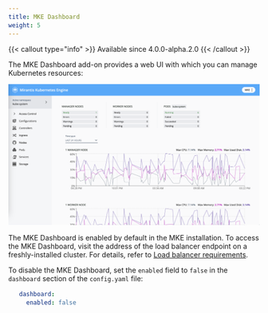 ```yaml
---
title: MKE Dashboard
weight: 5
---
```


{{< callout type="info" >}} Available since 4.0.0-alpha.2.0 {{< /callout >}}

The MKE Dashboard add-on provides a web UI with which you can manage Kubernetes resources:

![MKE dasboard preview](ui-preview.png)

The MKE Dashboard is enabled by default in the MKE installation.
To access the MKE Dashboard, visit the address of the load balancer endpoint
on a freshly-installed cluster. For details, refer to [Load balancer requirements](../../getting-started/system-requirements#load-balancer-requirements).

To disable the MKE Dashboard, set the `enabled` field to `false` in the `dashboard`
section of the `config.yaml` file:

```yaml
   dashboard:
     enabled: false
```
